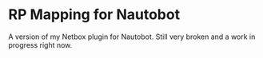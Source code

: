 # RP Mapping for Nautobot

A version of my Netbox plugin for Nautobot.   Still very broken and
a work in progress right now.